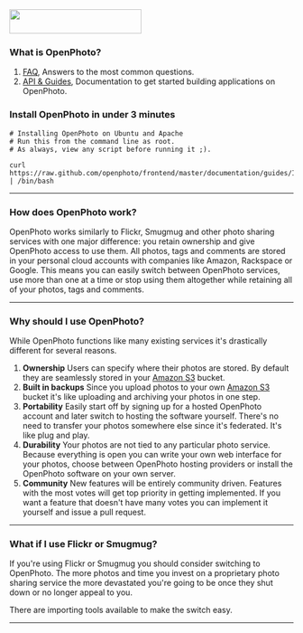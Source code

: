 <img src="frontend/raw/master/files/creative/logo.png" style="width:234px; height:43px; margin:auto;">


### What is OpenPhoto?

1.  [FAQ](http://theopenphotoproject.org/documentation/faq/Faq), Answers to the most common questions.
1.  [API &amp; Guides](http://theopenphotoproject.org/documentation), Documentation to get started building applications on OpenPhoto.

### Install OpenPhoto in under 3 minutes

    # Installing OpenPhoto on Ubuntu and Apache
    # Run this from the command line as root.
    # As always, view any script before running it ;).

    curl https://raw.github.com/openphoto/frontend/master/documentation/guides/InstallationUbuntuApache.sh | /bin/bash

----------------------------------------

### How does OpenPhoto work?

OpenPhoto works similarly to Flickr, Smugmug and other photo sharing services with one major difference: you retain ownership and give OpenPhoto access to use them.
All photos, tags and comments are stored in your personal cloud accounts with companies like Amazon, Rackspace or Google.
This means you can easily switch between OpenPhoto services, use more than one at a time or stop using them altogether while retaining all of your photos, tags and comments.

----------------------------------------

### Why should I use OpenPhoto?

While OpenPhoto functions like many existing services it's drastically different for several reasons.

1.  **Ownership**
    Users can specify where their photos are stored. By default they are seamlessly stored in your [Amazon S3][s3] bucket.
1.  **Built in backups**
    Since you upload photos to your own [Amazon S3][s3] bucket it's like uploading and archiving your photos in one step.
1.  **Portability**
    Easily start off by signing up for a hosted OpenPhoto account and later switch to hosting the software yourself. There's no need to transfer your photos somewhere else since it's federated. It's like plug and play.
1.  **Durability**
    Your photos are not tied to any particular photo service. Because everything is open you can write your own web interface for your photos, choose between OpenPhoto hosting providers or install the OpenPhoto software on your own server.
1.  **Community**
    New features will be entirely community driven. Features with the most votes will get top priority in getting implemented. If you want a feature that doesn't have many votes you can implement it yourself and issue a pull request.

----------------------------------------

### What if I use Flickr or Smugmug?

If you're using Flickr or Smugmug you should consider switching to OpenPhoto.
The more photos and time you invest on a proprietary photo sharing service the more devastated you're going to be once they shut down or no longer appeal to you.

There are importing tools available to make the switch easy.

----------------------------------------

[aws]: http://aws.amazon.com/
[s3]: http://aws.amazon.com/s3/
[simpledb]: http://aws.amazon.com/simpledb/
